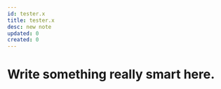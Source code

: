 ```yaml
---
id: tester.x
title: tester.x
desc: new note
updated: 0
created: 0
---
```

# Write something really smart here.
